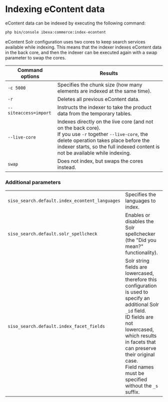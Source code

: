 # Indexing eContent data

eContent data can be indexed by executing the following command:

``` bash
php bin/console ibexa:commerce:index-econtent
```

eContent Solr configuration uses two cores to keep search services available while indexing.
This means that the indexer indexes eContent data in the back core,
and then the indexer can be executed again with a swap parameter to swap the cores.

|Command options|Results|
|--- |--- |
|`-c 5000`|Specifies the chunk size (how many elements are indexed at the same time).|
|`-r`|Deletes all previous eContent data.|
|`--siteaccess=import`|Instructs the indexer to take the product data from the temporary tables.|
|`--live-core`|Indexes directly on the live core (and not on the back core).</br>If you use `-r` together `--live-core`, the delete operation takes place before the indexer starts, so the full indexed content is not be available while indexing.|
|`swap`|Does not index, but swaps the cores instead.|

### Additional parameters

|||
|--- |--- |
|`siso_search.default.index_econtent_languages`|Specifies the languages to index.|
|`siso_search.default.solr_spellcheck`|Enables or disables the Solr spellchecker (the "Did you mean?" functionality).|
|`siso_search.default.index_facet_fields`|Solr string fields are lowercased, therefore this configuration is used to specify an additional Solr `_id` field.</br>ID fields are not lowercased, which results in facets that can preserve their original case.</br>Field names must be specified without the `_s` suffix.|
